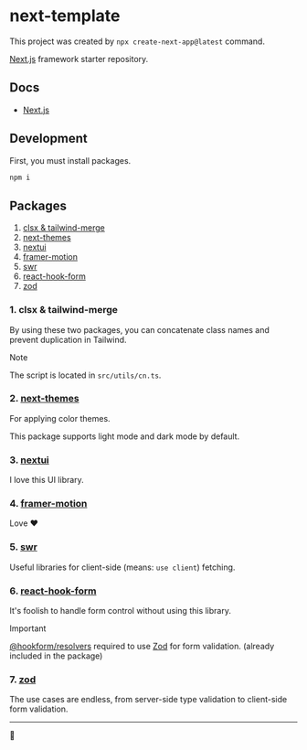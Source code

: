 # next-template

This project was created by `npx create-next-app@latest` command.

[Next.js](https://github.com/vercel/next.js) framework starter repository.

## Docs

- [Next.js](https://nextjs.org/docs)

## Development

First, you must install packages.

```bash
npm i
```

## Packages

1. [clsx & tailwind-merge](#1-clsx--tailwind-merge)
2. [next-themes](#2-next-themes)
3. [nextui](#3-nextui)
4. [framer-motion](#4-framer-motion)
5. [swr](#5-swr)
6. [react-hook-form](#6-react-hook-form)
7. [zod](#7-zod)

### 1. clsx & tailwind-merge

By using these two packages, you can concatenate class names and prevent duplication in Tailwind.

> [!NOTE]
>
> The script is located in `src/utils/cn.ts`.

### 2. [next-themes](https://github.com/pacocoursey/next-themes)

For applying color themes.

This package supports light mode and dark mode by default.

### 3. [nextui](https://nextui.org/docs/guide/introduction)

I love this UI library.

### 4. [framer-motion](https://www.framer.com/motion)

Love ❤️

### 5. [swr](https://swr.vercel.app)

Useful libraries for client-side (means: `use client`) fetching.

### 6. [react-hook-form](https://react-hook-form.com/docs)

It's foolish to handle form control without using this library.

> [!IMPORTANT]
>
> [@hookform/resolvers](https://www.npmjs.com/package/@hookform/resolvers) required to use [Zod](#7-zod) for form validation. (already included in the package)

### 7. [zod](https://zod.dev)

The use cases are endless, from server-side type validation to client-side form validation.

---

🐢
